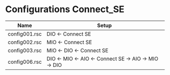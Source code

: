 # Configurations Connect_SE

| Name          | Setup                                                 |
| ---           | ---                                                   |
| config001.rsc | DIO <- Connect SE                                     |
| config002.rsc | MIO <- Connect SE                                     |
| config003.rsc | MIO <- DIO <- Connect SE                              |
| config006.rsc | DIO <- MIO <- AIO <- Connect SE -> AIO -> MIO -> DIO  |